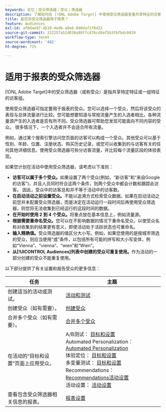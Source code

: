```yaml
---
keywords: 定位；受众筛选器；受众；筛选器
description: 了解如何在 [!DNL Adobe Target] 中使用受众筛选器查看共享特征的访客的数据。
title: 能否将受众筛选器用于报表？
feature: Audiences
exl-id: af8dae97-4b10-4edb-a0e6-0d8daf2f0d22
source-git-commit: 152257a52d836a88ffcd76cd9af5b3fbfbdc0839
workflow-type: tm+mt
source-wordcount: '482'
ht-degree: 72%

---
```


# 适用于报表的受众筛选器

[!DNL Adobe Target]中的受众筛选器（或称受众）是指共享特定特征或一组特征的访客组。

使用受众筛选器可指定要用于报表的受众。您可以选择一个受众，然后将该受众的表现与总体流量进行比较。您可能想要知道与常规流量产生的入选者相比，各种流量源产生的入选者是否有所不同。受众筛选器可帮助您发现可能面向不同内容的受众。 很多情况下，一个入选者并不会适合所有流量。

例如，通过某个搜索引擎访问您页面的访客可以构成一个受众。其他受众可以基于性别、年龄、位置、注册状态、购买历史记录，或您可以收集到的与访客有关的任何其他详细信息。使用受众筛选器可拆分访客流量，并比较每个流量区段的体验表现。

如果您计划在活动中使用受众筛选器，请考虑以下准则：

* **访客可以属于多个受众。**&#x200B;如果设置了两个受众(例如，“新访客”和“来自Google的访客”)，并且人员同时符合这两个条件，则两个受众中都会计数和跟踪此访客。 因此，受众中的访客总和并不等于活动中的访客数。
* **在启动活动之前设置受众。**&#x200B;不能以追溯方式检索受众数据。如果在启动活动之前您并未配置受众筛选器，而是决定在活动运行一段时间后再使用受众筛选器，则您将无法收集到已经运行的这段时间的数据。
* **在开始时使用 2 到 4 个受众。**&#x200B;将重点放在基本信息上，例如流量源。
* **根据需要重命名受众。**&#x200B;您可以在不影响数据的情况下重命名受众，以使受众名称对收集到的结果更有意义，即使活动处于活跃状态也可重命名。
* **输入精确值。**&#x200B;受众筛选器的值区分大小写。例如，如果您使用的是按城市筛选的受众，则应当使用“或”条件，以包括所有可能的拼写和大小写变体，例如“Vienna”、“vienna”、“wien”和“Wien”。
* **从[!UICONTROL Audiences]列表中创建的受众可重复使用。**&#x200B;作为活动的一部分创建的受众不能重复使用。

以下部分提供了有关设置和报告受众的更多信息：

| 任务 | 主题 |
|--- |--- |
| 创建适当的活动或测试。 | [活动和测试](/help/main/c-intro/target-key-concepts.md) |
| 创建受众（如有需要）。 | [创建受众](/help/main/c-target/c-audiences/create-audience.md) |
| 合并多个受众（如有需要）。 | [合并多个受众](/help/main/c-target/combining-multiple-audiences.md) |
| 在活动的“目标和设置”页面上应用受众。 | A/B测试： [目标和设置](/help/main/c-activities/t-test-ab/t-test-create-ab/ab-goals-and-settings.md)<br>Automated Personalization： [Automated Personalization](/help/main/c-activities/t-automated-personalization/automated-personalization.md)<br>体验定位： [目标和设置](/help/main/c-activities/t-experience-target/t-xt-create/xt-goals-and-settings.md)<br>多变量测试： [目标和设置](/help/main/c-activities/c-multivariate-testing/t-create-multivariate-test/goals-and-settings.md)<br>Recommendations： [Recommendations活动设置](/help/main/c-recommendations/t-create-recs-activity/recs-activity-settings.md)<br>活动设置： [活动设置](/help/main/c-activities/activity-settings.md) |
| 查看包含受众筛选器相关信息的报表。 | [报表设置](/help/main/c-reports/c-report-settings/report-settings.md) |
